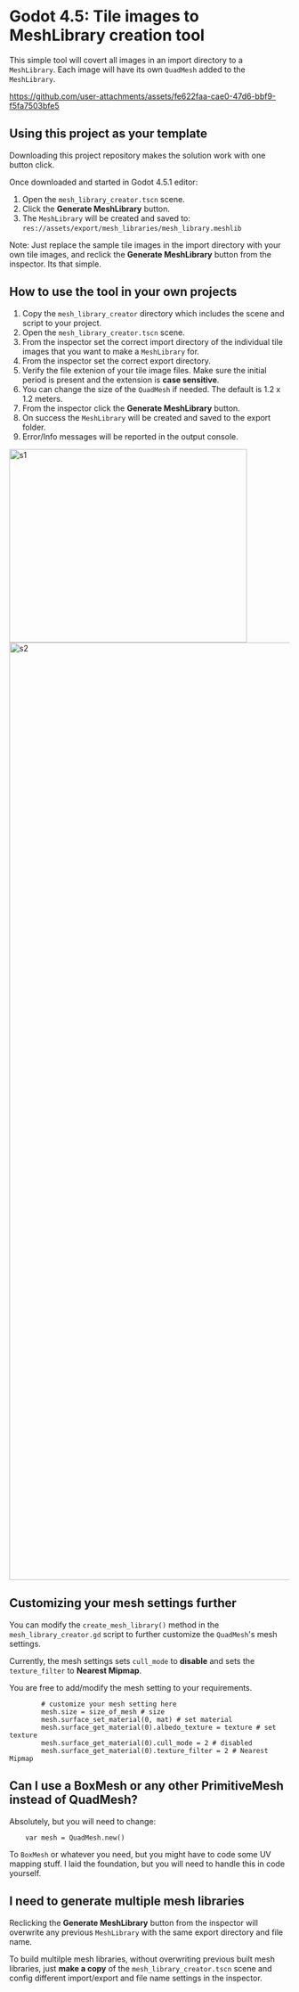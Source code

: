 # Godot 4.5: Tile images to MeshLibrary creation tool

This simple tool will covert all images in an import directory to a `MeshLibrary`.  Each image will have its own `QuadMesh` added to the `MeshLibrary`.

https://github.com/user-attachments/assets/fe622faa-cae0-47d6-bbf9-f5fa7503bfe5


## Using this project as your template

Downloading this project repository makes the solution work with one button click.

Once downloaded and started in Godot 4.5.1 editor:

1. Open the `mesh_library_creator.tscn` scene.
2. Click the **Generate MeshLibrary** button.
3. The `MeshLibrary` will be created and saved to: `res://assets/export/mesh_libraries/mesh_library.meshlib`

Note: Just replace the sample tile images in the import directory with your own tile images, and reclick the **Generate MeshLibrary** button from the inspector.  Its that simple.

## How to use the tool in your own projects

1. Copy the `mesh_library_creator` directory which includes the scene and script to your project.
2. Open the `mesh_library_creator.tscn` scene.
3. From the inspector set the correct import directory of the individual tile images that you want to make a `MeshLibrary` for.
4. From the inspector set the correct export directory.
5. Verify the file extenion of your tile image files.  Make sure the initial period is present and the extension is **case sensitive**.
6. You can change the size of the `QuadMesh` if needed.  The default is 1.2 x 1.2 meters.
7. From the inspector click the **Generate MeshLibrary** button.
8. On success the `MeshLibrary` will be created and saved to the export folder.
9. Error/Info messages will be reported in the output console.

<img width="426.5" height="347.5" alt="s1" src="https://github.com/user-attachments/assets/dd583a53-7265-4057-8c9d-23d807e827c3" />

<img width="2275" height="1683" alt="s2" src="https://github.com/user-attachments/assets/30986895-7c77-44c5-b641-49c54f4d4e06" />



## Customizing your mesh settings further

You can modify the `create_mesh_library()` method in the `mesh_library_creator.gd` script to further customize the `QuadMesh`'s mesh settings.

Currently, the mesh settings sets `cull_mode` to **disable** and sets the `texture_filter` to **Nearest Mipmap**.

You are free to add/modify the mesh setting to your requirements.

```gdscript
		# customize your mesh setting here
		mesh.size = size_of_mesh # size
		mesh.surface_set_material(0, mat) # set material
		mesh.surface_get_material(0).albedo_texture = texture # set texture
		mesh.surface_get_material(0).cull_mode = 2 # disabled
		mesh.surface_get_material(0).texture_filter = 2 # Nearest Mipmap
```

## Can I use a BoxMesh or any other PrimitiveMesh instead of QuadMesh?

Absolutely, but you will need to change:

```gdscript
	var mesh = QuadMesh.new()
```

To `BoxMesh` or whatever you need, but you might have to code some UV mapping stuff.  I laid the foundation, but you will need to handle this in code yourself.

## I need to generate multiple mesh libraries

Reclicking the **Generate MeshLibrary** button from the inspector will overwrite any previous `MeshLibrary` with the same export directory and file name.

To build multilple mesh libraries, without overwriting previous built mesh libraries, just **make a copy** of the `mesh_library_creator.tscn` scene and config different import/export and file name settings in the inspector.
